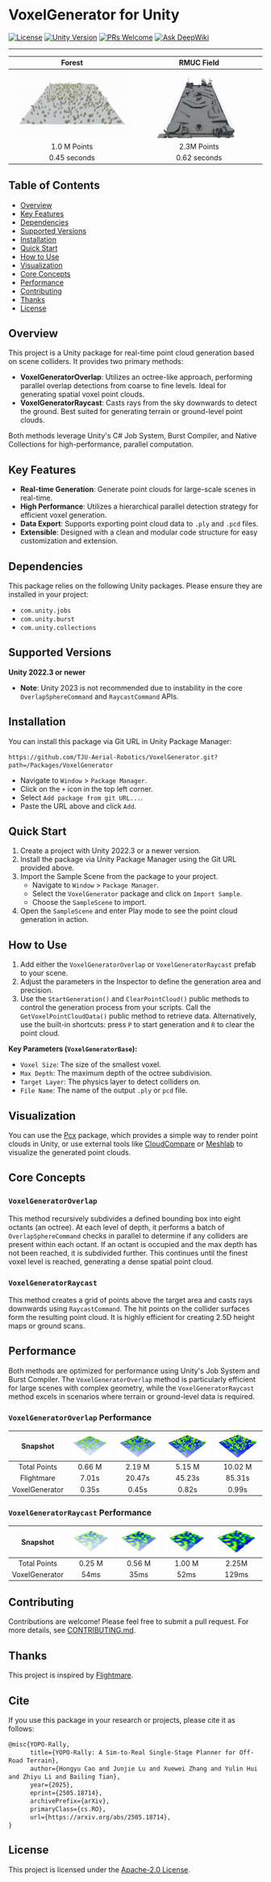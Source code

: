 

# VoxelGenerator for Unity

[![License](https://img.shields.io/badge/license-Apache--2.0-blue.svg)](LICENSE)
[![Unity Version](https://img.shields.io/badge/Unity-2022.3%2B-blue.svg)](https://unity.com/)
[![PRs Welcome](https://img.shields.io/badge/PRs-welcome-brightgreen.svg)](CONTRIBUTING.md)
[![Ask DeepWiki](https://deepwiki.com/badge.svg)](https://deepwiki.com/TJU-Aerial-Robotics/VoxelGenerator)

---

|            Forest            |        RMUC Field        |
| :--------------------------: | :----------------------: |
| ![Forest](.Image/Forest.gif) | ![RMUC](.Image/RMUC.gif) |
|         1.0 M Points         |       2.3M Points        |
|         0.45 seconds         |       0.62 seconds       |

## Table of Contents

- [Overview](#overview)
- [Key Features](#key-features)
- [Dependencies](#dependencies)
- [Supported Versions](#supported-versions)
- [Installation](#installation)
- [Quick Start](#quick-start)
- [How to Use](#how-to-use)
- [Visualization](#visualization)
- [Core Concepts](#core-concepts)
- [Performance](#performance)
- [Contributing](#contributing)
- [Thanks](#thanks)
- [License](#license)

## Overview

This project is a Unity package for real-time point cloud generation based on scene colliders. It provides two primary methods:

-   **VoxelGeneratorOverlap**: Utilizes an octree-like approach, performing parallel overlap detections from coarse to fine levels. Ideal for generating spatial voxel point clouds.
-   **VoxelGeneratorRaycast**: Casts rays from the sky downwards to detect the ground. Best suited for generating terrain or ground-level point clouds.

Both methods leverage Unity's C# Job System, Burst Compiler, and Native Collections for high-performance, parallel computation.

## Key Features

-   **Real-time Generation**: Generate point clouds for large-scale scenes in real-time.
-   **High Performance**: Utilizes a hierarchical parallel detection strategy for efficient voxel generation.
-   **Data Export**: Supports exporting point cloud data to `.ply` and `.pcd` files.
-   **Extensible**: Designed with a clean and modular code structure for easy customization and extension.

## Dependencies
This package relies on the following Unity packages. Please ensure they are installed in your project:
- `com.unity.jobs`
- `com.unity.burst`
- `com.unity.collections`

## Supported Versions

**Unity 2022.3 or newer**
-   **Note**: Unity 2023 is not recommended due to instability in the core `OverlapSphereCommand` and `RaycastCommand` APIs.

## Installation

You can install this package via Git URL in Unity Package Manager:
```
https://github.com/TJU-Aerial-Robotics/VoxelGenerator.git?path=/Packages/VoxelGenerator
```

-   Navigate to `Window` > `Package Manager`.
-   Click on the `+` icon in the top left corner.
-   Select `Add package from git URL...`.
-   Paste the URL above and click `Add`.

## Quick Start

1.  Create a project with Unity 2022.3 or a newer version.
2.  Install the package via Unity Package Manager using the Git URL provided above.
3.  Import the Sample Scene from the package to your project.
    -   Navigate to `Window` > `Package Manager`.
    -   Select the `VoxelGenerator` package and click on `Import Sample`.
    -   Choose the `SampleScene` to import.
4.  Open the `SampleScene` and enter Play mode to see the point cloud generation in action.

## How to Use

1.  Add either the `VoxelGeneratorOverlap` or `VoxelGeneratorRaycast` prefab to your scene.
2.  Adjust the parameters in the Inspector to define the generation area and precision.
3.  Use the `StartGeneration()` and `ClearPointCloud()` public methods to control the generation process from your scripts. Call the `GetVoxelPointCloudData()` public method to retrieve data. Alternatively, use the built-in shortcuts: press `P` to start generation and `R` to clear the point cloud.

**Key Parameters (`VoxelGeneratorBase`):**

-   `Voxel Size`: The size of the smallest voxel.
-   `Max Depth`: The maximum depth of the octree subdivision.
-   `Target Layer`: The physics layer to detect colliders on.
-   `File Name`: The name of the output `.ply` or `pcd` file.

## Visualization

You can use the [Pcx](https://github.com/keijiro/Pcx.git) package, which provides a simple way to render point clouds in Unity, or use external tools like [CloudCompare](https://www.cloudcompare.org/) or [Meshlab](http://www.meshlab.net/) to visualize the generated point clouds.

## Core Concepts

### `VoxelGeneratorOverlap`

This method recursively subdivides a defined bounding box into eight octants (an octree). At each level of depth, it performs a batch of `OverlapSphereCommand` checks in parallel to determine if any colliders are present within each octant. If an octant is occupied and the max depth has not been reached, it is subdivided further. This continues until the finest voxel level is reached, generating a dense spatial point cloud.

### `VoxelGeneratorRaycast`

This method creates a grid of points above the target area and casts rays downwards using `RaycastCommand`. The hit points on the collider surfaces form the resulting point cloud. It is highly efficient for creating 2.5D height maps or ground scans.

## Performance

Both methods are optimized for performance using Unity's Job System and Burst Compiler. The `VoxelGeneratorOverlap` method is particularly efficient for large scenes with complex geometry, while the `VoxelGeneratorRaycast` method excels in scenarios where terrain or ground-level data is required.

### `VoxelGeneratorOverlap` Performance

|    Snapshot    | ![](.Image/Overlap/low.png) | ![](.Image/Overlap/medium.png) | ![](.Image/Overlap/high.png) | ![](.Image/Overlap/extreme.png) |
| :------------: | :-------------------------: | :----------------------------: | :--------------------------: | :-----------------------------: |
|  Total Points  |           0.66 M            |             2.19 M             |            5.15 M            |             10.02 M             |
|   Flightmare   |            7.01s            |             20.47s             |            45.23s            |             85.31s              |
| VoxelGenerator |            0.35s            |             0.45s              |            0.82s             |              0.99s              |

### `VoxelGeneratorRaycast` Performance

|    Snapshot    | ![](.Image/Raycast/low.png) | ![](.Image/Raycast/medium.png) | ![](.Image/Raycast/high.png) | ![](.Image/Raycast/extreme.png) |
| :------------: | :-------------------------: | :----------------------------: | :--------------------------: | :-----------------------------: |
|  Total Points  |           0.25 M            |             0.56 M             |            1.00 M            |              2.25M              |
| VoxelGenerator |            54ms             |              35ms              |             52ms             |              129ms              |

## Contributing

Contributions are welcome! Please feel free to submit a pull request. For more details, see [CONTRIBUTING.md](CONTRIBUTING.md).

## Thanks

This project is inspired by [Flightmare](https://github.com/uzh-rpg/flightmare_unity).

## Cite
If you use this package in your research or projects, please cite it as follows:

```
@misc{YOPO-Rally,
      title={YOPO-Rally: A Sim-to-Real Single-Stage Planner for Off-Road Terrain}, 
      author={Hongyu Cao and Junjie Lu and Xuewei Zhang and Yulin Hui and Zhiyu Li and Bailing Tian},
      year={2025},
      eprint={2505.18714},
      archivePrefix={arXiv},
      primaryClass={cs.RO},
      url={https://arxiv.org/abs/2505.18714}, 
}
```

## License

This project is licensed under the [Apache-2.0 License](LICENSE).